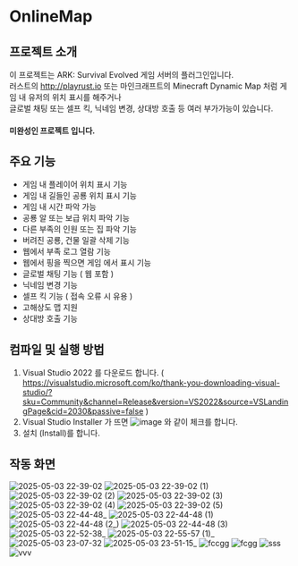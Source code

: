 # OnlineMap

## 프로젝트 소개
이 프로젝트는 ARK: Survival Evolved 게임 서버의 플러그인입니다. <br>
러스트의 http://playrust.io 또는 마인크래프트의 Minecraft Dynamic Map 처럼 게임 내 유저의 위치 표시를 해주거나 <br>
글로벌 채팅 또는 셀프 킥, 닉네임 변경, 상대방 호출 등 여러 부가가능이 있습니다. 
#### 미완성인 프로젝트 입니다.

## 주요 기능
- 게임 내 플레이어 위치 표시 기능
- 게임 내 길들인 공룡 위치 표시 기능
- 게임 내 시간 파악 가능
- 공룡 알 또는 보급 위치 파악 기능
- 다른 부족의 인원 또는 집 파악 기능
- 버려진 공룡, 건물 일괄 삭제 기능
- 웹에서 부족 로그 열람 기능
- 웹에서 핑을 찍으면 게임 에서 표시 기능
- 글로벌 채팅 기능 ( 웹 포함 )
- 닉네임 변경 기능
- 셀프 킥 기능 ( 접속 오류 시 유용 )
- 고해상도 맵 지원
- 상대방 호출 기능

## 컴파일 및 실행 방법
1. Visual Studio 2022 를 다운로드 합니다. ( https://visualstudio.microsoft.com/ko/thank-you-downloading-visual-studio/?sku=Community&channel=Release&version=VS2022&source=VSLandingPage&cid=2030&passive=false )
2. Visual Studio Installer 가 뜨면 
![image](https://github.com/user-attachments/assets/1a041214-bb2a-40d8-a113-f55b0b1a441f) 와 같이 체크를 합니다.
3. 설치 (Install)를 합니다.

## 작동 화면 
![2025-05-03 22-39-02](https://github.com/user-attachments/assets/e058a6ed-ae3f-4271-8925-117499dc2953)
![2025-05-03 22-39-02 (1)](https://github.com/user-attachments/assets/e1803692-ea7e-4b4a-af61-7b5f687b768e)
![2025-05-03 22-39-02 (2)](https://github.com/user-attachments/assets/d400df47-c5ec-479c-a2fa-bb4f40b9384c)
![2025-05-03 22-39-02 (3)](https://github.com/user-attachments/assets/2f118cf6-8956-4289-b40c-2847f3f5f526)
![2025-05-03 22-39-02 (4)](https://github.com/user-attachments/assets/f3ba889e-038f-4ec7-ab22-61ea45508643)
![2025-05-03 22-39-02 (5)](https://github.com/user-attachments/assets/f9a89e00-5eb5-4113-9e16-fecc814b52b4)
![2025-05-03 22-44-48_](https://github.com/user-attachments/assets/662d8f66-6739-40a2-9320-dbb1a7f91bde)
![2025-05-03 22-44-48 (1)](https://github.com/user-attachments/assets/6f8af5ae-9b6b-4b91-98f3-0a2245cd53a1)
![2025-05-03 22-44-48 (2_)](https://github.com/user-attachments/assets/7d744d48-6c11-4eba-ace0-2f089409cadd)
![2025-05-03 22-44-48 (3)](https://github.com/user-attachments/assets/c69e9ac8-ac73-4fbd-ad07-f120116bac74)
![2025-05-03 22-52-38_](https://github.com/user-attachments/assets/f866cdd1-2c61-48a1-857d-f0a3f317eaf1)
![2025-05-03 22-55-57 (1)_](https://github.com/user-attachments/assets/e9bfee4d-be18-49f6-80d1-0cb288789619)
![2025-05-03 23-07-32](https://github.com/user-attachments/assets/ddfd40a0-690d-4288-b8ae-c7f3b41fac30)
![2025-05-03 23-51-15_](https://github.com/user-attachments/assets/ad9f04a6-1948-44eb-b20f-38ebf709fab0)
![fccgg](https://github.com/user-attachments/assets/c88e5737-a112-4502-a640-c25c7537ef1e)
![fcgg](https://github.com/user-attachments/assets/920ae4ed-8e0a-4194-ba75-d2450056a61b)
![sss](https://github.com/user-attachments/assets/80a44065-5f56-443d-b4e9-3ec0f020a84c)
![vvv](https://github.com/user-attachments/assets/bdc4f998-e23d-4fbf-84c3-b72e4b7aa984)





